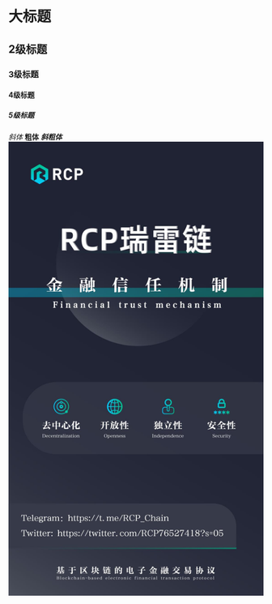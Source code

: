 # 大标题
## 2级标题
### 3级标题
#### 4级标题
##### 5级标题
*斜体*
**粗体**
***斜粗体***
![图片](./ct/11-15/0ae30833eb77c13351f10864b6953da.jpg)